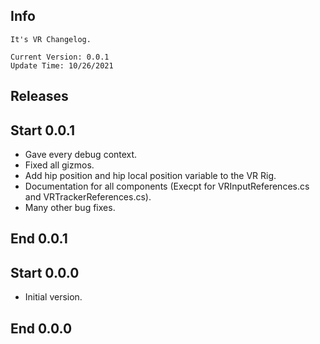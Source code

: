 ## Info
    
    It's VR Changelog.

    Current Version: 0.0.1
    Update Time: 10/26/2021

## Releases

## Start 0.0.1

- Gave every debug context.
- Fixed all gizmos.
- Add hip position and hip local position variable to the VR Rig.
- Documentation for all components (Execpt for VRInputReferences.cs and VRTrackerReferences.cs).
- Many other bug fixes.

## End 0.0.1

## Start 0.0.0

- Initial version.

## End 0.0.0